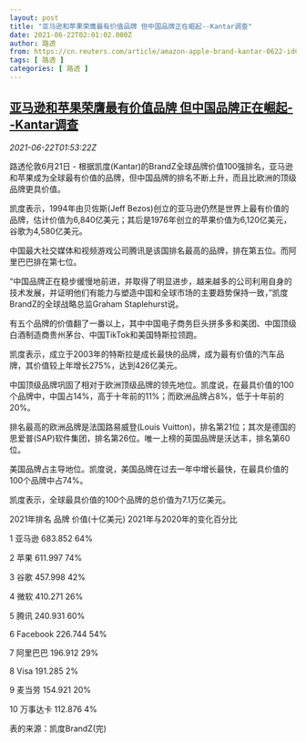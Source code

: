 ```yaml
---
layout: post
title: "亚马逊和苹果荣膺最有价值品牌 但中国品牌正在崛起--Kantar调查"
date: 2021-06-22T02:01:02.000Z
author: 路透
from: https://cn.reuters.com/article/amazon-apple-brand-kantar-0622-idCNKCS2DY05G
tags: [ 路透 ]
categories: [ 路透 ]
---
```

<!--1624327262000-->
[亚马逊和苹果荣膺最有价值品牌 但中国品牌正在崛起--Kantar调查](https://cn.reuters.com/article/amazon-apple-brand-kantar-0622-idCNKCS2DY05G)
------

<div>
<div><i>2021-06-22T01:53:22Z</i></div><p>路透伦敦6月21日 - 根据凯度(Kantar)的BrandZ全球品牌价值100强排名，亚马逊和苹果成为全球最有价值的品牌，但中国品牌的排名不断上升，而且比欧洲的顶级品牌更具价值。</p><p>凯度表示，1994年由贝佐斯(Jeff Bezos)创立的亚马逊仍然是世界上最有价值的品牌，估计价值为6,840亿美元；其后是1976年创立的苹果价值为6,120亿美元，谷歌为4,580亿美元。</p><p>中国最大社交媒体和视频游戏公司腾讯是该国排名最高的品牌，排在第五位。而阿里巴巴排在第七位。</p><p>“中国品牌正在稳步缓慢地前进，并取得了明显进步，越来越多的公司利用自身的技术发展，并证明他们有能力与塑造中国和全球市场的主要趋势保持一致，”凯度BrandZ的全球战略总监Graham Staplehurst说。</p><p>有五个品牌的价值翻了一番以上，其中中国电子商务巨头拼多多和美团、中国顶级白酒制造商贵州茅台、中国TikTok和美国特斯拉领跑。</p><p>凯度表示，成立于2003年的特斯拉是成长最快的品牌，成为最有价值的汽车品牌，其价值较上年增长275%，达到426亿美元。</p><p>中国顶级品牌巩固了相对于欧洲顶级品牌的领先地位。凯度说，在最具价值的100个品牌中，中国占14%，高于十年前的11%；而欧洲品牌占8%，低于十年前的20%。</p><p>排名最高的欧洲品牌是法国路易威登(Louis Vuitton)，排名第21位；其次是德国的思爱普(SAP)软件集团，排名第26位。唯一上榜的英国品牌是沃达丰，排名第60位。</p><p>美国品牌占主导地位。凯度说，美国品牌在过去一年中增长最快，在最具价值的100个品牌中占74%。</p><p>凯度表示，全球最具价值的100个品牌的总价值为7.1万亿美元。</p><p>2021年排名 品牌 价值(十亿美元) 2021年与2020年的变化百分比</p><p>1 亚马逊 683.852 64%</p><p>2 苹果 611.997 74%</p><p>3 谷歌 457.998 42%</p><p>4 微软 410.271 26%</p><p>5 腾讯 240.931 60%</p><p>6 Facebook 226.744 54%</p><p>7 阿里巴巴 196.912 29%</p><p>8 Visa 191.285 2%</p><p>9 麦当劳 154.921 20%</p><p>10 万事达卡 112.876 4%</p><p>表的来源：凯度BrandZ(完)</p>
</div>
